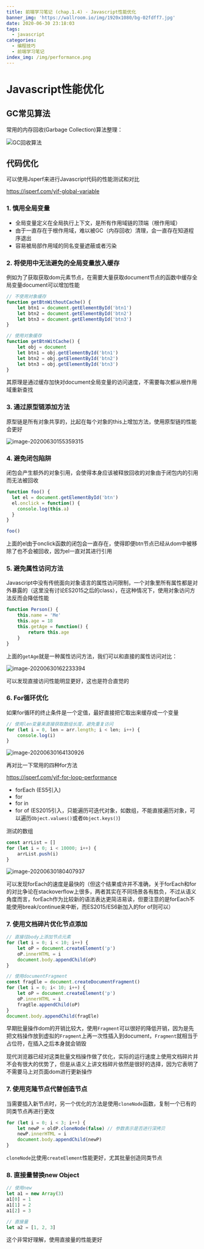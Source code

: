 ```yaml
---
title: 前端学习笔记 (chap.1.4) - Javascript性能优化
banner_img: 'https://wallroom.io/img/1920x1080/bg-02fdff7.jpg'
date: 2020-06-30 23:18:03
tags:
  - javascript
categories:
  - 编程技巧
  - 前端学习笔记
index_img: /img/performance.png
---
```


# Javascript性能优化

## GC常见算法

常用的内存回收(Garbage Collection)算法整理：

![GC回收算法](https://cdn.jsdelivr.net/gh/Yikhan/ImageHost/blog/GC回收算法.png)

## 代码优化

可以使用Jsperf来进行Javascript代码的性能测试和对比

<https://jsperf.com/yif-global-variable>

### 1. 慎用全局变量

- 全局变量定义在全局执行上下文，是所有作用域链的顶端（根作用域）
- 由于一直存在于根作用域，难以被GC（内存回收）清理，会一直存在知道程序退出
- 容易被局部作用域的同名变量遮蔽或者污染

### 2. 将使用中无法避免的全局变量放入缓存

例如为了获取获取dom元素节点，在需要大量获取document节点的函数中缓存全局变量document可以增加性能

```js
// 不使用对象缓存
function getBtnWithoutCache() {
    let btn1 = document.getElementById('btn1')
    let btn2 = document.getElementById('btn2')
    let btn3 = document.getElementById('btn3')
}

// 使用对象缓存
function getBtnWitCache() {
    let obj = document
    let btn1 = obj.getElementById('btn1')
    let btn2 = obj.getElementById('btn2')
    let btn3 = obj.getElementById('btn3')
}
```

其原理是通过缓存加快对document全局变量的访问速度，不需要每次都从根作用域重新查找

### 3. 通过原型链添加方法

原型链是所有对象共享的，比起在每个对象的this上增加方法，使用原型链的性能会更好

![image-20200630155359315](https://cdn.jsdelivr.net/gh/Yikhan/ImageHost/blog/image-20200630155359315.png)

### 4. 避免闭包陷阱

闭包会产生额外的对象引用，会使得本身应该被释放回收的对象由于闭包内的引用而无法被回收

```js
function foo() {
  let el = document.getElementById('btn')
  el.onclick = function() {
    console.log(this.a)
  }
}

foo()
```

上面的el由于onclick函数的闭包会一直存在，使得即便btn节点已经从dom中被移除了也不会被回收，因为el一直对其进行引用

### 5. 避免属性访问方法

Javascript中没有传统面向对象语言的属性访问限制，一个对象里所有属性都是对外暴露的（这里没有讨论ES2015之后的class），在这种情况下，使用对象访问方法反而会降低性能

```js
function Person() {
    this.name = 'Me'
    this.age = 18
    this.getAge = function() {
        return this.age
    }
}
```

上面的`getAge`就是一种属性访问方法，我们可以和直接的属性访问对比：

![image-20200630162233394](https://cdn.jsdelivr.net/gh/Yikhan/ImageHost/blog/image-20200630162233394.png)

可以发现直接访问性能明显更好，这也是符合直觉的

### 6. For循环优化

如果for循环的终止条件是一个定值，最好直接把它取出来缓存成一个变量

```js
// 使用len变量来直接获取数组长度，避免重复访问
for (let i = 0, len = arr.length; i < len; i++) {
    console.log(i)
}
```

![image-20200630164130926](https://cdn.jsdelivr.net/gh/Yikhan/ImageHost/blog/image-20200630164130926.png)

再对比一下常用的四种for方法

<https://jsperf.com/yif-for-loop-performance>

- forEach (ES5引入)
- for
- for in
- for of (ES2015引入，只能遍历可迭代对象，如数组，不能直接遍历对象，可以遍历`Object.values()`或者`Object.keys()`)

测试的数组

```js
const arrList = []
for (let i = 0; i < 10000; i++) {
    arrList.push(i)
}
```

![image-20200630180407937](https://cdn.jsdelivr.net/gh/Yikhan/ImageHost/blog/image-20200630180407937.png)

可以发现forEach的速度是最快的（但这个结果或许并不准确，关于forEach和for的对比争论在stackoverflow上很多，两者其实在不同场景各有胜负，不过从语义角度而言，forEach作为比较新的语法表达更简洁易读，但要注意的是forEach不能使用break/continue来中断，而ES2015/ES6新加入的for of则可以）

### 7. 使用文档碎片优化节点添加

```js
// 直接往body上添加节点元素
for (let i = 0; i < 10; i++) {
    let oP = document.createElement('p')
    oP.innerHTML = i
    document.body.appendChild(oP)
}

// 使用documentFragment
const fragEle = document.createDocumentFragment()
for (let i = 0; i< 10; i++) {
    let oP = document.createElement('p')
    oP.innerHTML = i
    fragEle.appendChild(oP)
}
document.body.appendChild(fragEle)
```

早期批量操作dom的开销比较大，使用`Fragment`可以很好的降低开销，因为是先把文档操作放到虚拟的`Fragment`上再一次性插入到document，`Fragment`就相当于占位符，在插入之后本身就会销毁

现代浏览器已经对这类批量文档操作做了优化，实际的运行速度上使用文档碎片并不会有很大的优势了，但是从语义上讲文档碎片依然是很好的选择，因为它表明了不需要马上对页面dom进行更新操作

### 7. 使用克隆节点代替创造节点

当需要插入新节点时，另一个优化的方法是使用`cloneNode`函数，复制一个已有的同类节点再进行更改

```js
for (let i = 0; i < 3; i++) {
    let newP = oldP.cloneNode(false) // 参数表示是否进行深拷贝
    newP.innerHTML = i
    document.body.appendChild(newP)
}
```

`cloneNode`比使用`createElement`性能更好，尤其批量创造同类节点

### 8. 直接量替换new Object

```js
// 使用new
let a1 = new Array(3)
a1[0] = 1
a1[1] = 2
a1[2] = 3

// 直接量
let a2 = [1, 2, 3]
```

这个非常好理解，使用直接量的性能更好
